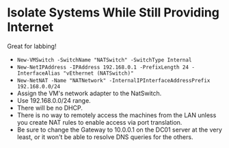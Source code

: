 # Isolate Systems While Still Providing Internet
Great for labbing!
- ```New-VMSwitch -SwitchName "NATSwitch" -SwitchType Internal```
- ```New-NetIPAddress -IPAddress 192.168.0.1 -PrefixLength 24 -InterfaceAlias "vEthernet (NATSwitch)"```
- ```New-NetNAT -Name "NATNetwork" -InternalIPInterfaceAddressPrefix 192.168.0.0/24```
- Assign the VM's network adapter to the NatSwitch.
- Use 192.168.0.0/24 range.
- There will be no DHCP.
- There is no way to remotely access the machines from the LAN unless you create NAT rules to enable access via port translation.
- Be sure to change the Gateway to 10.0.0.1 on the DC01 server at the very least, or it won't be able to resolve DNS queries for the others.
